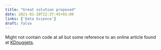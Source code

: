 ```yaml
---
title: "Great solution proposed"
date: 2021-01-20T22:37:45+01:00
links: ['Data Science']
draft: false 
---
```


Might not contain code at all but some reference to an online article found at
[KDnuggets](https://www.kdnuggets.com/).

